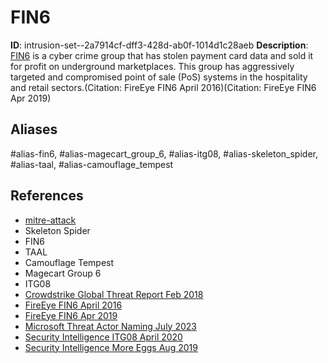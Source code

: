 # FIN6

**ID**: intrusion-set--2a7914cf-dff3-428d-ab0f-1014d1c28aeb
**Description**: [FIN6](https://attack.mitre.org/groups/G0037) is a cyber crime group that has stolen payment card data and sold it for profit on underground marketplaces. This group has aggressively targeted and compromised point of sale (PoS) systems in the hospitality and retail sectors.(Citation: FireEye FIN6 April 2016)(Citation: FireEye FIN6 Apr 2019)

## Aliases
#alias-fin6, #alias-magecart_group_6, #alias-itg08, #alias-skeleton_spider, #alias-taal, #alias-camouflage_tempest

## References
- [mitre-attack](https://attack.mitre.org/groups/G0037)
- Skeleton Spider
- FIN6
- TAAL
- Camouflage Tempest
- Magecart Group 6
- ITG08
- [Crowdstrike Global Threat Report Feb 2018](https://crowdstrike.lookbookhq.com/global-threat-report-2018-web/cs-2018-global-threat-report)
- [FireEye FIN6 April 2016](https://www2.fireeye.com/rs/848-DID-242/images/rpt-fin6.pdf)
- [FireEye FIN6 Apr 2019](https://www.fireeye.com/blog/threat-research/2019/04/pick-six-intercepting-a-fin6-intrusion.html)
- [Microsoft Threat Actor Naming July 2023](https://learn.microsoft.com/en-us/microsoft-365/security/intelligence/microsoft-threat-actor-naming?view=o365-worldwide)
- [Security Intelligence ITG08 April 2020](https://securityintelligence.com/posts/itg08-aka-fin6-partners-with-trickbot-gang-uses-anchor-framework/)
- [Security Intelligence More Eggs Aug 2019](https://securityintelligence.com/posts/more_eggs-anyone-threat-actor-itg08-strikes-again/)
